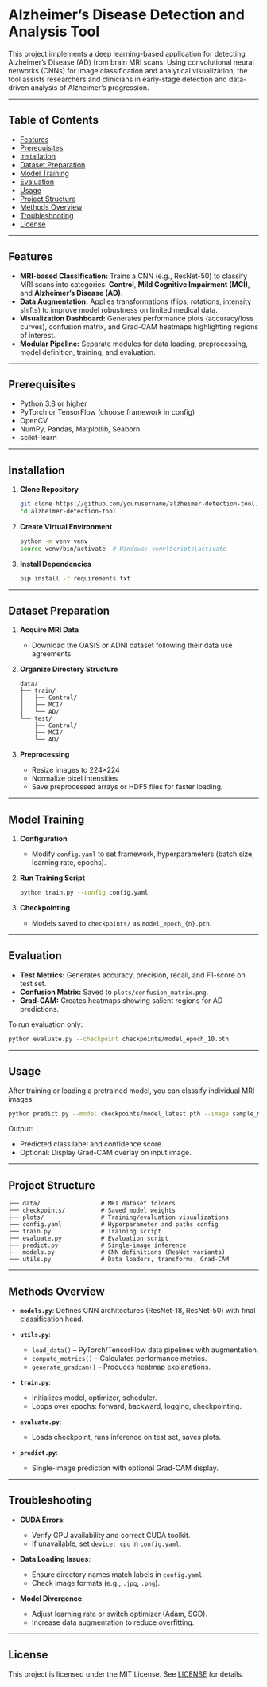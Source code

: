 # Alzheimer’s Disease Detection and Analysis Tool

This project implements a deep learning-based application for detecting Alzheimer’s Disease (AD) from brain MRI scans. Using convolutional neural networks (CNNs) for image classification and analytical visualization, the tool assists researchers and clinicians in early-stage detection and data-driven analysis of Alzheimer’s progression.

---

## Table of Contents

* [Features](#features)
* [Prerequisites](#prerequisites)
* [Installation](#installation)
* [Dataset Preparation](#dataset-preparation)
* [Model Training](#model-training)
* [Evaluation](#evaluation)
* [Usage](#usage)
* [Project Structure](#project-structure)
* [Methods Overview](#methods-overview)
* [Troubleshooting](#troubleshooting)
* [License](#license)

---

## Features

* **MRI-based Classification:** Trains a CNN (e.g., ResNet-50) to classify MRI scans into categories: **Control**, **Mild Cognitive Impairment (MCI)**, and **Alzheimer’s Disease (AD)**.
* **Data Augmentation:** Applies transformations (flips, rotations, intensity shifts) to improve model robustness on limited medical data.
* **Visualization Dashboard:** Generates performance plots (accuracy/loss curves), confusion matrix, and Grad-CAM heatmaps highlighting regions of interest.
* **Modular Pipeline:** Separate modules for data loading, preprocessing, model definition, training, and evaluation.

---

## Prerequisites

* Python 3.8 or higher
* PyTorch or TensorFlow (choose framework in config)
* OpenCV
* NumPy, Pandas, Matplotlib, Seaborn
* scikit-learn

---

## Installation

1. **Clone Repository**

   ```bash
   git clone https://github.com/yourusername/alzheimer-detection-tool.git
   cd alzheimer-detection-tool
   ```

2. **Create Virtual Environment**

   ```bash
   python -m venv venv
   source venv/bin/activate  # Windows: venv\Scripts\activate
   ```

3. **Install Dependencies**

   ```bash
   pip install -r requirements.txt
   ```

---

## Dataset Preparation

1. **Acquire MRI Data**

   * Download the OASIS or ADNI dataset following their data use agreements.

2. **Organize Directory Structure**

   ```text
   data/
   ├── train/
   │   ├── Control/
   │   ├── MCI/
   │   └── AD/
   └── test/
       ├── Control/
       ├── MCI/
       └── AD/
   ```

3. **Preprocessing**

   * Resize images to 224×224
   * Normalize pixel intensities
   * Save preprocessed arrays or HDF5 files for faster loading.

---

## Model Training

1. **Configuration**

   * Modify `config.yaml` to set framework, hyperparameters (batch size, learning rate, epochs).

2. **Run Training Script**

   ```bash
   python train.py --config config.yaml
   ```

3. **Checkpointing**

   * Models saved to `checkpoints/` as `model_epoch_{n}.pth`.

---

## Evaluation

* **Test Metrics:** Generates accuracy, precision, recall, and F1-score on test set.
* **Confusion Matrix:** Saved to `plots/confusion_matrix.png`.
* **Grad-CAM:** Creates heatmaps showing salient regions for AD predictions.

To run evaluation only:

```bash
python evaluate.py --checkpoint checkpoints/model_epoch_10.pth
```

---

## Usage

After training or loading a pretrained model, you can classify individual MRI images:

```bash
python predict.py --model checkpoints/model_latest.pth --image sample_mri.jpg
```

Output:

* Predicted class label and confidence score.
* Optional: Display Grad-CAM overlay on input image.

---

## Project Structure

```
├── data/                 # MRI dataset folders
├── checkpoints/          # Saved model weights
├── plots/                # Training/evaluation visualizations
├── config.yaml           # Hyperparameter and paths config
├── train.py              # Training script
├── evaluate.py           # Evaluation script
├── predict.py            # Single-image inference
├── models.py             # CNN definitions (ResNet variants)
└── utils.py              # Data loaders, transforms, Grad-CAM
```

---

## Methods Overview

* **`models.py`**: Defines CNN architectures (ResNet-18, ResNet-50) with final classification head.
* **`utils.py`**:

  * `load_data()` – PyTorch/TensorFlow data pipelines with augmentation.
  * `compute_metrics()` – Calculates performance metrics.
  * `generate_gradcam()` – Produces heatmap explanations.
* **`train.py`**:

  * Initializes model, optimizer, scheduler.
  * Loops over epochs: forward, backward, logging, checkpointing.
* **`evaluate.py`**:

  * Loads checkpoint, runs inference on test set, saves plots.
* **`predict.py`**:

  * Single-image prediction with optional Grad-CAM display.

---

## Troubleshooting

* **CUDA Errors**:

  * Verify GPU availability and correct CUDA toolkit.
  * If unavailable, set `device: cpu` in `config.yaml`.
* **Data Loading Issues**:

  * Ensure directory names match labels in `config.yaml`.
  * Check image formats (e.g., `.jpg`, `.png`).
* **Model Divergence**:

  * Adjust learning rate or switch optimizer (Adam, SGD).
  * Increase data augmentation to reduce overfitting.

---

## License

This project is licensed under the MIT License. See [LICENSE](LICENSE) for details.

